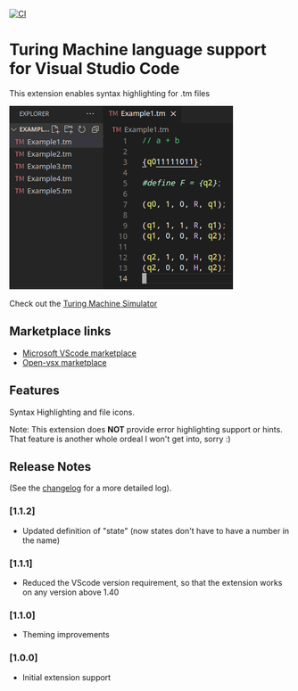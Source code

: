 [![CI](https://github.com/margual56/vscode-turing-machine/actions/workflows/publish.yml/badge.svg)](https://github.com/margual56/vscode-turing-machine/actions/workflows/publish.yml)

# Turing Machine language support for Visual Studio Code
This extension enables syntax highlighting for .tm files

![A demo view of what it looks like](images/demo.png)


Check out the [Turing Machine Simulator](https://github.com/margual56/TuringMachine)


## Marketplace links
* [Microsoft VScode marketplace](https://marketplace.visualstudio.com/items?itemName=MarcosGutirrezAlonso.turing-machine)
* [Open-vsx marketplace](https://open-vsx.org/extension/MarcosGutirrezAlonso/turing-machine)

## Features

Syntax Highlighting and file icons.

Note: This extension does **NOT** provide error highlighting support or hints. That feature is another whole ordeal I won't get into, sorry :)

## Release Notes
(See the [changelog](https://github.com/margual56/vscode-turing-machine/blob/ffe6e163b2331c86f5d2ffc609fd6811dbaabeb5/CHANGELOG.md) for a more detailed log).

### [1.1.2]
* Updated definition of "state" (now states don't have to have a number in the name)

### [1.1.1]
* Reduced the VScode version requirement, so that the extension works on any version above 1.40

### [1.1.0]

* Theming improvements

### [1.0.0]

* Initial extension support
